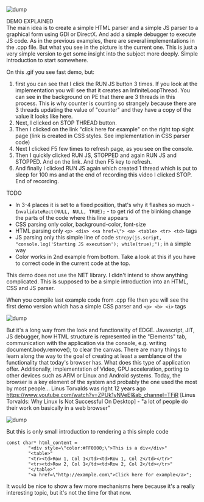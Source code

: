 ![dump](https://github.com/KarolDuracz/scratchpad/blob/main/Win32/web_renderer/output_web_renderer.gif?raw=true)

DEMO EXPLAINED <br />
The main idea is to create a simple HTML parser and a simple JS parser to a graphical form using GDI or DirectX. And add a simple debugger to execute JS code. As in the previous examples, there are several implementations in the .cpp file. But what you see in the picture is the current one. This is just a very simple version to get some insight into the subject more deeply. Simple introduction to start somewhere. 

On this .gif you see fast demo, but:
1. first you can see that I click the RUN JS button 3 times. If you look at the implementation you will see that it creates an InfiniteLoopThread. You can see in the background on PE that there are 3 threads in this process. This is why counter is counting so strangely because there are 3 threads updating the value of "counter" and they have a copy of the value it looks like here.
2. Next, I clicked on STOP THREAD button.
3. Then I clicked on the link "click here for example" on the right top sight page (link is created in CSS styles. See implementation in CSS parser code)
4. Next I clicked F5 few times to refresh page, as you see on the console.
5. Then I quickly clicked RUN JS, STOPPED and again RUN JS and STOPPED.  And on the link. And then F5 key to refresh.
6. And finally I clicked RUN JS again which created 1 thread which is put to sleep for 100 ms and at the end of recording this video I clicked STOP. End of recording.

TODO
- In 3-4 places it is set to a fixed position, that's why it flashes so much - ```InvalidateRect(NULL, NULL, TRUE);``` - to get rid of the blinking change the parts of the code where this line appears
- CSS parsing only color, background-color, font-size
- HTML parsing only ```<p> <div> <<a href=\"> <a> <table> <tr> <td>``` tags
- JS parsing only this simple line of code ```strcpy(js.script, "console.log('Starting JS execution'); while(true);");``` in a simple way
- Color works in 2nd example from bottom. Take a look at this if you have to correct code in the current code at the top.

This demo does not use the NET library. I didn't intend to show anything complicated. This is supposed to be a simple introduction into an HTML, CSS and JS parser.

When you compile last example code from .cpp file then you will see the first demo version which has a simple CSS parser and 
```<p> <b> <i>``` tags

![dump](https://github.com/KarolDuracz/scratchpad/blob/main/Win32/web_renderer/_web_renderer_example_from_cppfile_.png?raw=true)

But it's a long way from the look and functionality of EDGE. Javascript, JIT, JS debugger, how HTML structure is represented in the "Elements" tab, communication with the application via the console, e.g. writing document.body.remove(); to clear the canvas. There are many things to learn along the way to the goal of creating at least a semblance of the functionality that today's browser has. What does this type of application offer. Additionally, implementation of Video, GPU acceleration, porting to other devices such as ARM or Linux and Android systems. Today, the browser is a key element of the system and probably the one used the most by most people... Linus Torvalds  was right 12 years ago https://www.youtube.com/watch?v=ZPUk1yNVeEI&ab_channel=TFiR [Linus Torvalds: Why Linux Is Not Successful On Desktop] - "a lot of people do their work on basically in a web browser"

![dump](https://github.com/KarolDuracz/scratchpad/blob/main/Win32/web_renderer/web_renderer_goal.png?raw=true)

But this is only small introduction to rendering a this simple code 
```
const char* html_content =
        "<div style=\"color:#FF0000;\">This is a div</div>"
        "<table>"
        "<tr><td>Row 1, Col 1</td><td>Row 1, Col 2</td></tr>"
        "<tr><td>Row 2, Col 1</td><td>Row 2, Col 2</td></tr>"
        "</table>"
        "<a href=\"http://example.com\">Click here for example</a>";
```
It would be nice to show a few more mechanisms here because it's a really interesting topic, but it's not the time for that now. 
